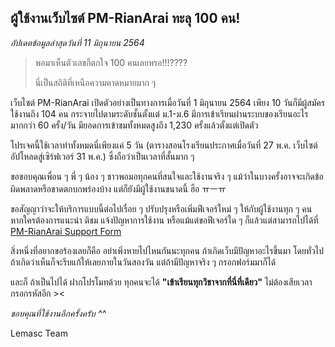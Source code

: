 ## ผู้ใช้งานเว็บไซต์ PM-RianArai ทะลุ 100 คน!

*อัปเดตข้อมูลล่าสุดวันที่ 11 มิถุนายน 2564*

> พอมาเห็นตัวเลขก็ตกใจ 100 คนเลยหรอ!!!????
> 
> นี่เป็นสถิติที่เหนือความคาดหมายมาก ๆ 

เว็บไซต์ PM-RianArai เปิดตัวอย่างเป็นทางการเมื่อวันที่ 1 มิถุนายน 2564 เพียง 10 วันก็มีผู้สมัครใช้งานถึง 104 คน กระจายไปตามระดับชั้นตั้งแต่ ม.1-ม.6 มีการเข้าเรียนผ่านระบบของเรียนอะไรมากกว่า 60 ครั้ง/วัน มียอดการเข้าชมทั้งหมดสูงถึง 1,230 ครั้งแล้วตั้งแต่เปิดตัว

โปรเจคนี้ใช้เวลาทำทั้งหมดนี่เพียงแค่ 5 วัน (ตารางสอนโรงเรียนประกาศเมื่อวันที่ 27 พ.ค. เว็บไซต์อัปโหลดสู่เซิร์ฟเวอร์ 31 พ.ค.) ซึ่งถือว่าเป็นเวลาที่สั้นมาก ๆ

ขอขอบคุณเพื่อน ๆ พี่ ๆ น้อง ๆ ชาวพอมอทุกคนที่สนใจและใช้งานจริง ๆ แม้ว่าในบางครั้งอาจจะเกิดข้อผิดพลาดหรือขาดตกบกพร่องบ้าง แต่ก็ยังมีผู้ใช้งานขนาดนี้ ฮือ ㅠㅡㅠ 

ขอสัญญาว่าจะให้บริการแบบนี้ต่อไปเรื่อย ๆ ปรับปรุงหรือเพิ่มฟีเจอร์ใหม่ ๆ ให้กับผู้ใช้งานทุก ๆ คน 
หากใครต้องการแนะนำ ติชม แจ้งปัญหาการใช้งาน หรือแม้แต่ขอฟีเจอร์ใด ๆ ก็แล้วแต่สามารถไปได้ที่ [PM-RianArai Support Form](https://pm-rianarai.vercel.app/support)

สิ่งหนึ่งที่อยากขอร้องเลยก็คือ อย่าเพิ่งหายไปไหนกันนะทุกคน ถ้าเกิดเว็บมีปัญหาอะไรขึ้นมา โดยทั่วไปถ้าเกิดว่าเห็นก็จะรีบแก้ให้เลยภายในวันสองวัน แต่ถ้ามีปัญหาจริง ๆ กรอกฟอร์มมาก็ได้ 

และก็ ถ้าเป็นไปได้ ฝากโปรโมทด้วย ทุกคนจะได้ **"เข้าเรียนทุกวิชาจากที่นี่ที่เดียว"** ไม่ต้องเสียเวลากรอกรหัสอีก ><

*ขอบคุณที่ใช้งานอีกครั้งครับ ^^*

Lemasc Team
